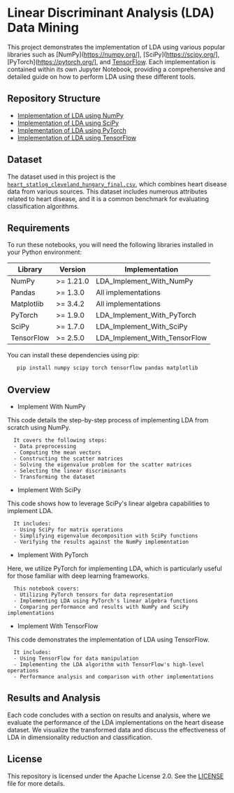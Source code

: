 # Linear Discriminant Analysis (LDA) Data Mining

   This project demonstrates the implementation of LDA using various popular libraries such as [NumPy](https://numpy.org/], [SciPy](https://scipy.org/], [PyTorch](https://pytorch.org/], and [TensorFlow](https://www.tensorflow.org/).
   Each implementation is contained within its own Jupyter Notebook, providing a comprehensive and detailed guide on how to perform LDA using these different tools.

## Repository Structure

   - [Implementation of LDA using NumPy](LDA_Implement_With_NumPy.ipynb)
   - [Implementation of LDA using SciPy](LDA_Implement_With_SciPy.ipynb)
   - [Implementation of LDA using PyTorch](LDA_Implement_With_PyTorch.ipynb)
   - [Implementation of LDA using TensorFlow](LDA_Implement_With_TensorFlow.ipynb)

## Dataset

   The dataset used in this project is the [`heart_statlog_cleveland_hungary_final.csv`](heart_statlog_cleveland_hungary_final.csv), which combines heart disease data from various sources.
   This dataset includes numerous attributes related to heart disease, and it is a common benchmark for evaluating classification algorithms.

## Requirements

   To run these notebooks, you will need the following libraries installed in your Python environment:

   | Library     | Version     | Implementation                  |
   |-------------|-------------|---------------------------------|
   | NumPy       | >= 1.21.0   | LDA_Implement_With_NumPy        |
   | Pandas      | >= 1.3.0    | All implementations             |
   | Matplotlib  | >= 3.4.2    | All implementations             |
   | PyTorch     | >= 1.9.0    | LDA_Implement_With_PyTorch      |
   | SciPy       | >= 1.7.0    | LDA_Implement_With_SciPy        |
   | TensorFlow  | >= 2.5.0    | LDA_Implement_With_TensorFlow   |

   You can install these dependencies using pip:

```bash
   pip install numpy scipy torch tensorflow pandas matplotlib
```

## Overview

   * Implement With NumPy

   This code details the step-by-step process of implementing LDA from scratch using NumPy.


      It covers the following steps:
      - Data preprocessing
      - Computing the mean vectors
      - Constructing the scatter matrices
      - Solving the eigenvalue problem for the scatter matrices
      - Selecting the linear discriminants
      - Transforming the dataset

   * Implement With SciPy

   This code shows how to leverage SciPy's linear algebra capabilities to implement LDA. 


      It includes:
      - Using SciPy for matrix operations
      - Simplifying eigenvalue decomposition with SciPy functions
      - Verifying the results against the NumPy implementation

   * Implement With PyTorch

   Here, we utilize PyTorch for implementing LDA, which is particularly useful for those familiar with deep learning frameworks. 


      This notebook covers:
      - Utilizing PyTorch tensors for data representation
      - Implementing LDA using PyTorch's linear algebra functions
      - Comparing performance and results with NumPy and SciPy implementations

   * Implement With TensorFlow

   This code demonstrates the implementation of LDA using TensorFlow. 


      It includes:
      - Using TensorFlow for data manipulation
      - Implementing the LDA algorithm with TensorFlow's high-level operations
      - Performance analysis and comparison with other implementations

## Results and Analysis

   Each code concludes with a section on results and analysis, where we evaluate the performance of the LDA implementations on the heart disease dataset.
   We visualize the transformed data and discuss the effectiveness of LDA in dimensionality reduction and classification.

## License

   This repository is licensed under the Apache License 2.0.
   See the [LICENSE](./LICENSE) file for more details.